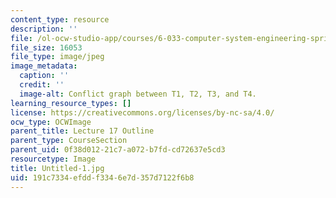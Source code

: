```yaml
---
content_type: resource
description: ''
file: /ol-ocw-studio-app/courses/6-033-computer-system-engineering-spring-2018/191c7334efddf3346e7d357d7122f6b8_Untitled-1.jpg
file_size: 16053
file_type: image/jpeg
image_metadata:
  caption: ''
  credit: ''
  image-alt: Conflict graph between T1, T2, T3, and T4.
learning_resource_types: []
license: https://creativecommons.org/licenses/by-nc-sa/4.0/
ocw_type: OCWImage
parent_title: Lecture 17 Outline
parent_type: CourseSection
parent_uid: 0f38d012-21c7-a072-b7fd-cd72637e5cd3
resourcetype: Image
title: Untitled-1.jpg
uid: 191c7334-efdd-f334-6e7d-357d7122f6b8
---
```


